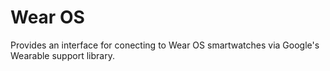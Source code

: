 # Wear OS

Provides an interface for conecting to Wear OS smartwatches via Google's Wearable support library.
